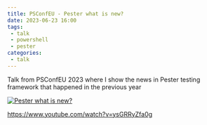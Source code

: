 ```yaml
---
title: PSConfEU - Pester what is new?
date: 2023-06-23 16:00
tags: 
 - talk
 - powershell
 - pester
categories:
 - talk
---
```


Talk from PSConfEU 2023 where I show the news in Pester testing framework that happened in the previous year

<!-- more -->

[![Pester what is new?](http://img.youtube.com/vi/ysGRRyZfa0g/0.jpg)](https://www.youtube.com/watch?v=ysGRRyZfa0g "Pester what is new?")

<https://www.youtube.com/watch?v=ysGRRyZfa0g>